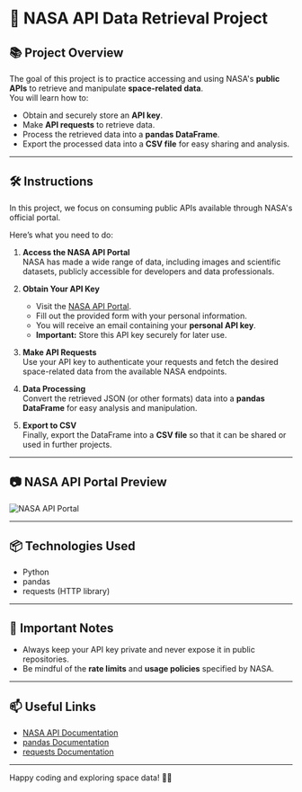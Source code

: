 # 🚀 NASA API Data Retrieval Project

## 📚 Project Overview

The goal of this project is to practice accessing and using NASA's **public APIs** to retrieve and manipulate **space-related data**.  
You will learn how to:

- Obtain and securely store an **API key**.
- Make **API requests** to retrieve data.
- Process the retrieved data into a **pandas DataFrame**.
- Export the processed data into a **CSV file** for easy sharing and analysis.

---

## 🛠️ Instructions

In this project, we focus on consuming public APIs available through NASA's official portal.

Here’s what you need to do:

1. **Access the NASA API Portal**  
   NASA has made a wide range of data, including images and scientific datasets, publicly accessible for developers and data professionals.

2. **Obtain Your API Key**  
   - Visit the [NASA API Portal](https://api.nasa.gov/).
   - Fill out the provided form with your personal information.
   - You will receive an email containing your **personal API key**.
   - **Important:** Store this API key securely for later use.

3. **Make API Requests**  
   Use your API key to authenticate your requests and fetch the desired space-related data from the available NASA endpoints.

4. **Data Processing**  
   Convert the retrieved JSON (or other formats) data into a **pandas DataFrame** for easy analysis and manipulation.

5. **Export to CSV**  
   Finally, export the DataFrame into a **CSV file** so that it can be shared or used in further projects.

---

## 📷 NASA API Portal Preview

![NASA API Portal](https://i.imgur.com/hisTmpk.png)

---

## 📦 Technologies Used

- Python
- pandas
- requests (HTTP library)

---

## 🔑 Important Notes

- Always keep your API key private and never expose it in public repositories.
- Be mindful of the **rate limits** and **usage policies** specified by NASA.

---

## 📫 Useful Links

- [NASA API Documentation](https://api.nasa.gov/)
- [pandas Documentation](https://pandas.pydata.org/)
- [requests Documentation](https://docs.python-requests.org/)

---

Happy coding and exploring space data! 🚀✨
